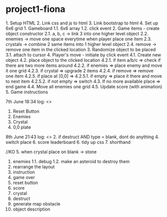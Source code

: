 # project1-fiona

<HTML>
1. Setup HTML
2. Link css and js to html
3. Link bootstrap to html
4. Set up 6x6 grid

<JS>
1. Gameboard
  1.1. 6x6 array
  1.2. click event
2. Game items - create object constructor
  2.1. a, b, c -> link 3 into one higher level object
  2.2. enemies -> move one space everytime when player place one item
  2.3. crystals -> combine 2 same items into 1 higher level object
  2.4. remove -> remove one item in the clicked location
3. Randomize object to be placed
  3.1. attach to cursor
4. Player's move - initiate by click event
  4.1. Create new object
  4.2. place object to the clicked location
    4.2.1. if item a/b/c => check if there are two more items around
    4.2.2. if enemies => place enemy and move it one grid
    4.2.3. if crystal => upgrade 2 items
    4.2.4. if remove => remove one item
    4.2.5. if place at [0,0] =>
      4.2.5.1. if empty => place it there and move to next item
      4.2.5.2. if not empty => switch
  4.3. If no more available place => end game
  4.4. Move all enemies one grid
  4.5. Update score (with animation)
5. Game instructions

7th June 18:34 log:
<<Not yet finished>>
1. Reset Button
2. Enemies
3. Crystal
4. 0,0 plate

8th June 21:43 log:
<<TO DO>>
2. if destruct AND type = blank, dont do anything
4. switch place
6. score leaderboard
6. tidy up css
7. shorthand

//KO
5. when crystal place on blank -> stone
1. enemies
  1.1. debug
  1.2. make an asteroid to destroy them
3. rearrange the layout
6. instruction
8. game over
4. reset button
5. score
2. crystal
3. destruct
8. generate map obstacle
7. object description
